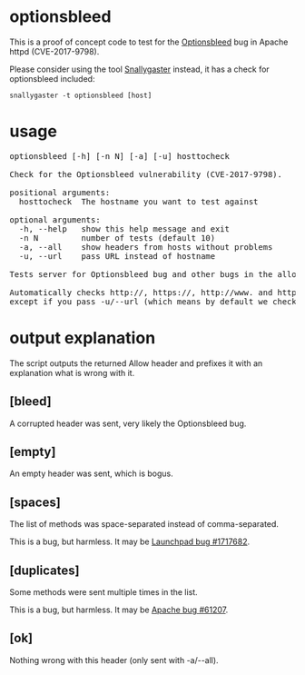 optionsbleed
============

This is a proof of concept code to test for the
[Optionsbleed](https://blog.fuzzing-project.org/60-Optionsbleed-HTTP-OPTIONS-method-can-leak-Apaches-server-memory.html)
bug in Apache httpd (CVE-2017-9798).

Please consider using the tool [Snallygaster](https://github.com/hannob/snallygaster)
instead, it has a check for optionsbleed included:

```
snallygaster -t optionsbleed [host]
```

usage
=====

<pre>
optionsbleed [-h] [-n N] [-a] [-u] hosttocheck

Check for the Optionsbleed vulnerability (CVE-2017-9798).

positional arguments:
  hosttocheck  The hostname you want to test against

optional arguments:
  -h, --help   show this help message and exit
  -n N         number of tests (default 10)
  -a, --all    show headers from hosts without problems
  -u, --url    pass URL instead of hostname

Tests server for Optionsbleed bug and other bugs in the allow header.

Automatically checks http://, https://, http://www. and https://www. -
except if you pass -u/--url (which means by default we check 40 times.)
</pre>

output explanation
==================

The script outputs the returned Allow header and prefixes it with
an explanation what is wrong with it.

[bleed]
-------

A corrupted header was sent, very likely the Optionsbleed bug.

[empty]
-------

An empty header was sent, which is bogus.

[spaces]
--------

The list of methods was space-separated instead of comma-separated.

This is a bug, but harmless. It may be
[Launchpad bug #1717682](https://bugs.launchpad.net/launchpad/+bug/1717682).

[duplicates]
------------

Some methods were sent multiple times in the list.

This is a bug, but harmless. It may be
[Apache bug #61207](https://bz.apache.org/bugzilla/show_bug.cgi?id=61207).

[ok]
----

Nothing wrong with this header (only sent with -a/--all).
